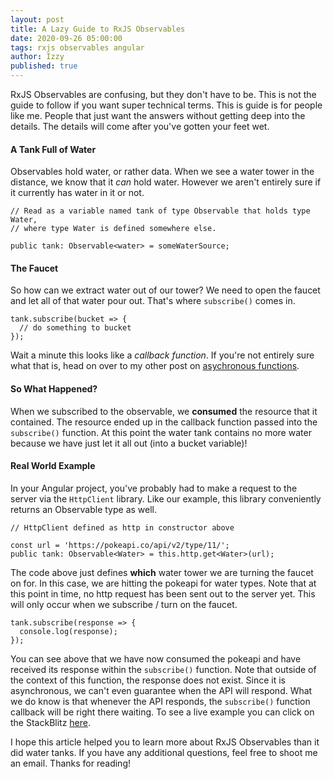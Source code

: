 ```yaml
---
layout: post
title: A Lazy Guide to RxJS Observables
date: 2020-09-26 05:00:00
tags: rxjs observables angular
author: Izzy
published: true
---
```


RxJS Observables are confusing, but they don't have to be.
This is not the guide to follow if you want super technical terms.
This is guide is for people like me.
People that just want the answers without getting deep into the details.
The details will come after you've gotten your feet wet.

#### A Tank Full of Water
Observables hold water, or rather data.
When we see a water tower in the distance, we know that it _can_ hold water.
However we aren't entirely sure if it currently has water in it or not.
```
// Read as a variable named tank of type Observable that holds type Water,
// where type Water is defined somewhere else.

public tank: Observable<water> = someWaterSource;
```

#### The Faucet
So how can we extract water out of our tower?
We need to open the faucet and let all of that water pour out.
That's where `subscribe()` comes in.
```
tank.subscribe(bucket => {
  // do something to bucket
});
```
Wait a minute this looks like a _callback function_.
If you're not entirely sure what that is, head on over to my other post on [asychronous functions](https://pplum.io/2018/05/15/sync-vs-async.html).

#### So What Happened?
When we subscribed to the observable, we __consumed__ the resource that it contained.
The resource ended up in the callback function passed into the `subscribe()` function.
At this point the water tank contains no more water because we have just let it all out (into a bucket variable)!

#### Real World Example
In your Angular project, you've probably had to make a request to the server via the `HttpClient` library.
Like our example, this library conveniently returns an Observable type as well.
```
// HttpClient defined as http in constructor above

const url = 'https://pokeapi.co/api/v2/type/11/';
public tank: Observable<Water> = this.http.get<Water>(url);
```
The code above just defines __which__ water tower we are turning the faucet on for.
In this case, we are hitting the pokeapi for water types.
Note that at this point in time, no http request has been sent out to the server yet.
This will only occur when we subscribe / turn on the faucet.

```
tank.subscribe(response => {
  console.log(response);
});
```
You can see above that we have now consumed the pokeapi and have received its response within the `subscribe()` function.
Note that outside of the context of this function, the response does not exist.
Since it is asynchronous, we can't even guarantee when the API will respond.
What we do know is that whenever the API responds, the `subscribe()` function callback will be right there waiting.
To see a live example you can click on the StackBlitz [here](https://stackblitz.com/edit/angular-ivy-mzsyx2?file=src/app/app.component.ts).

I hope this article helped you to learn more about RxJS Observables than it did water tanks.
If you have any additional questions, feel free to shoot me an email.
Thanks for reading!

